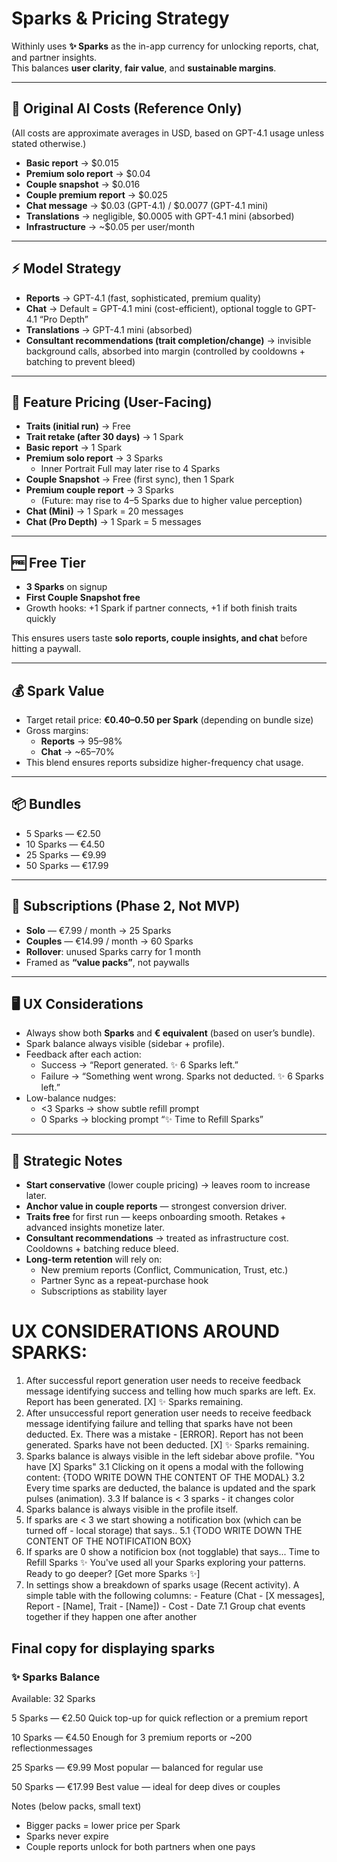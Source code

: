 # Sparks & Pricing Strategy

Withinly uses **✨ Sparks** as the in-app currency for unlocking reports, chat, and partner insights.  
This balances **user clarity**, **fair value**, and **sustainable margins**.

---

## 💸 Original AI Costs (Reference Only)

(All costs are approximate averages in USD, based on GPT-4.1 usage unless stated otherwise.)

- **Basic report** → $0.015
- **Premium solo report** → $0.04
- **Couple snapshot** → $0.016
- **Couple premium report** → $0.025
- **Chat message** → $0.03 (GPT-4.1) / $0.0077 (GPT-4.1 mini)
- **Translations** → negligible, $0.0005 with GPT-4.1 mini (absorbed)
- **Infrastructure** → ~$0.05 per user/month

---

## ⚡ Model Strategy

- **Reports** → GPT-4.1 (fast, sophisticated, premium quality)
- **Chat** → Default = GPT-4.1 mini (cost-efficient), optional toggle to GPT-4.1 “Pro Depth”
- **Translations** → GPT-4.1 mini (absorbed)
- **Consultant recommendations (trait completion/change)** → invisible background calls, absorbed into margin (controlled by cooldowns + batching to prevent bleed)

---

## 🎯 Feature Pricing (User-Facing)

- **Traits (initial run)** → Free
- **Trait retake (after 30 days)** → 1 Spark
- **Basic report** → 1 Spark
- **Premium solo report** → 3 Sparks
  - Inner Portrait Full may later rise to 4 Sparks
- **Couple Snapshot** → Free (first sync), then 1 Spark
- **Premium couple report** → 3 Sparks
  - (Future: may rise to 4–5 Sparks due to higher value perception)
- **Chat (Mini)** → 1 Spark = 20 messages
- **Chat (Pro Depth)** → 1 Spark = 5 messages

---

## 🆓 Free Tier

- **3 Sparks** on signup
- **First Couple Snapshot free**
- Growth hooks: +1 Spark if partner connects, +1 if both finish traits quickly

This ensures users taste **solo reports, couple insights, and chat** before hitting a paywall.

---

## 💰 Spark Value

- Target retail price: **€0.40–0.50 per Spark** (depending on bundle size)
- Gross margins:
  - **Reports** → 95–98%
  - **Chat** → ~65–70%
- This blend ensures reports subsidize higher-frequency chat usage.

---

## 📦 Bundles

- 5 Sparks — €2.50
- 10 Sparks — €4.50
- 25 Sparks — €9.99
- 50 Sparks — €17.99

---

## 📅 Subscriptions (Phase 2, Not MVP)

- **Solo** — €7.99 / month → 25 Sparks
- **Couples** — €14.99 / month → 60 Sparks
- **Rollover**: unused Sparks carry for 1 month
- Framed as **“value packs”**, not paywalls

---

## 🖥️ UX Considerations

- Always show both **Sparks** and **€ equivalent** (based on user’s bundle).
- Spark balance always visible (sidebar + profile).
- Feedback after each action:
  - Success → “Report generated. ✨ 6 Sparks left.”
  - Failure → “Something went wrong. Sparks not deducted. ✨ 6 Sparks left.”
- Low-balance nudges:
  - <3 Sparks → show subtle refill prompt
  - 0 Sparks → blocking prompt “✨ Time to Refill Sparks”

---

## 🧭 Strategic Notes

- **Start conservative** (lower couple pricing) → leaves room to increase later.
- **Anchor value in couple reports** — strongest conversion driver.
- **Traits free** for first run — keeps onboarding smooth. Retakes + advanced insights monetize later.
- **Consultant recommendations** → treated as infrastructure cost. Cooldowns + batching reduce bleed.
- **Long-term retention** will rely on:
  - New premium reports (Conflict, Communication, Trust, etc.)
  - Partner Sync as a repeat-purchase hook
  - Subscriptions as stability layer

# UX CONSIDERATIONS AROUND SPARKS:

1. After successful report generation user needs to receive feedback message identifying success and telling how much sparks are left.
   Ex. Report has been generated. [X] ✨ Sparks remaining.
2. After unsuccessful report generation user needs to receive feedback message identifying failure and telling that sparks have not been deducted.
   Ex. There was a mistake - [ERROR]. Report has not been generated. Sparks have not been deducted. [X] ✨ Sparks remaining.
3. Sparks balance is always visible in the left sidebar above profile. "You have [X] Sparks"
   3.1 Clicking on it opens a modal with the following content:
   {TODO WRITE DOWN THE CONTENT OF THE MODAL}
   3.2 Every time sparks are deducted, the balance is updated and the spark pulses (animation).
   3.3 If balance is < 3 sparks - it changes color
4. Sparks balance is always visible in the profile itself.
5. If sparks are < 3 we start showing a notification box (which can be turned off - local storage) that says..
   5.1 {TODO WRITE DOWN THE CONTENT OF THE NOTIFICATION BOX}
6. If sparks are 0 show a notificion box (not togglable) that says...
   Time to Refill Sparks ✨
   You've used all your Sparks exploring your patterns. Ready to go deeper?
   [Get more Sparks ✨]
7. In settings show a breakdown of sparks usage (Recent activity). A simple table with the following columns: - Feature (Chat - [X messages], Report - [Name], Trait - [Name]) - Cost - Date
   7.1 Group chat events together if they happen one after another

## Final copy for displaying sparks

### ✨ Sparks Balance

Available: 32 Sparks

5 Sparks — €2.50
Quick top-up for quick reflection or a premium report

10 Sparks — €4.50
Enough for 3 premium reports or ~200 reflectionmessages

25 Sparks — €9.99
Most popular — balanced for regular use

50 Sparks — €17.99
Best value — ideal for deep dives or couples

Notes (below packs, small text)

- Bigger packs = lower price per Spark
- Sparks never expire
- Couple reports unlock for both partners when one pays

